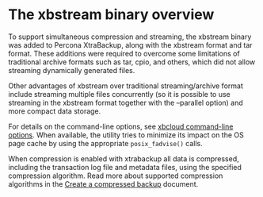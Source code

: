 # The xbstream binary overview

To support simultaneous compression and streaming, the xbstream binary was added to Percona XtraBackup, along with the xbstream format and tar format. These additions were required to overcome some limitations of traditional
archive formats such as tar, cpio, and others, which did not allow streaming
dynamically generated files. 

Other advantages of xbstream over traditional streaming/archive format include streaming multiple files concurrently (so it is possible to use
streaming in the xbstream format together with the –parallel option) and more
compact data storage.

For details on the command-line options, see [xbcloud command-line options]. When available, the utility tries to minimize its impact on the OS page cache by using the appropriate `posix_fadvise()` calls.

When compression is enabled with xtrabackup all data is compressed,
including the transaction log file and metadata files, using the specified
compression algorithm. Read more about supported compression algorithms in the [Create a compressed backup](create-compressed-backup.md) document.

[xbcloud command-line options]: xbcloud-options.md
